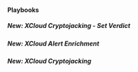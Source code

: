 
#### Playbooks

##### New: XCloud Cryptojacking - Set Verdict


##### New: XCloud Alert Enrichment


##### New: XCloud Cryptojacking


